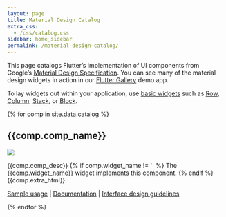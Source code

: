 ```yaml
---
layout: page
title: Material Design Catalog
extra_css:
  - /css/catalog.css
sidebar: home_sidebar
permalink: /material-design-catalog/
---
```


This page catalogs Flutter’s implementation of UI components from Google’s [Material Design Specification](https://material.google.com/).
You can see many of the material design widgets in action in our [Flutter Gallery](https://github.com/flutter/flutter/tree/master/examples/flutter_gallery) demo app.

To lay widgets out within your application, use
[basic widgets](/basic-widgets/) such as
[Row](https://docs.flutter.io/flutter/widgets/Row-class.html),
[Column](https://docs.flutter.io/flutter/widgets/Column-class.html),
[Stack](https://docs.flutter.io/flutter/widgets/Stack-class.html), or
[Block](https://docs.flutter.io/flutter/widgets/Block-class.html).

<!-- Data for the catalog comes from catalog.csv in the _data folder -->
{% for comp in site.data.catalog %}
<div class="comp-entry">
  <h2>{{comp.comp_name}}</h2>
  <img class="comp-img" src="{{comp.img_link}}"/>
  <p>
   {{comp.comp_desc}}
   {% if comp.widget_name != '' %}
     The <a href="{{comp.dartdocs_link}}">{{comp.widget_name}}</a> widget implements this component.
   {% endif %}
   {{comp.extra_html}}
  </p>
  <p><a href="https://github.com/flutter/flutter/search?utf8=%E2%9C%93&q=path%3Aexamples+{{comp.sample_keywords}}&type=Code">Sample usage</a>
  | <a href="{{comp.dartdocs_link}}">Documentation</a>
  | <a href="{{comp.material_spec_link}}">Interface design guidelines</a>
</div>
{% endfor %}

<div class="catalog-end"></div>
